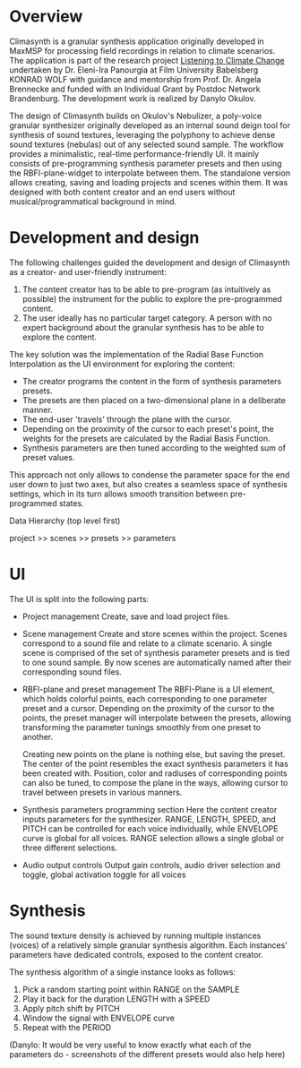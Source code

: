 # Overview

Climasynth is a granular synthesis application originally developed in MaxMSP for processing field recordings in relation to climate scenarios. The application is part of the research project [Listening to Climate Change](https://www.filmuniversitaet.de/forschung-transfer/forschung/projekte/projektseite/detail/listening-to-climate-change-the-role-of-sound-and-new-media-formats-for-enhancing-environmental-perception) undertaken by Dr. Eleni-Ira Panourgia at Film University Babelsberg KONRAD WOLF with guidance and mentorship from Prof. Dr. Angela Brennecke and funded with an Individual Grant by Postdoc Network Brandenburg. The development work is realized by Danylo Okulov.  

The design of Climasynth builds on Okulov's Nebulizer, a poly-voice granular synthesizer originally developed as an internal sound deign tool for synthesis of sound textures, leveraging the polyphony to achieve dense sound textures (nebulas) out of any selected sound sample. The workflow provides a minimalistic, real-time performance-friendly UI. It mainly consists of pre-programming synthesis parameter presets and then using the RBFI-plane-widget to interpolate between them. 
The standalone version allows creating, saving and loading projects and scenes within them. It was designed with both content creator and an end users without musical/programmatical background in mind.  

# Development and design 

The following challenges guided the development and design of Climasynth as a creator- and user-friendly instrument: 
1. The content creator has to be able to pre-program (as intuitively as possible) the instrument for the public to explore the pre-programmed content. 
2. The user ideally has no particular target category. A person with no expert background about the granular synthesis has to be able to explore the content. 

The key solution was the implementation of the Radial Base Function Interpolation as the UI environment for exploring the content:

 - The creator programs the content in the form of synthesis parameters presets. 
 - The presets are then placed on a two-dimensional plane in a deliberate manner. 
 - The end-user 'travels' through the plane with the cursor.
 - Depending on the proximity of the cursor to each preset's point, the weights for the presets are calculated by the Radial Basis Function.
 - Synthesis parameters are then tuned according to the weighted sum of preset values.

This approach not only allows to condense the parameter space for the end user down to just two axes, but also creates a seamless space of synthesis settings, which in its turn allows smooth transition between pre-programmed states. 

Data Hierarchy (top level first)

project >> scenes >>  presets >>  parameters 


# UI

The UI is split into the following parts:

-  Project management
    Create, save and load project files.
    
-  Scene management 
	Create and store scenes within the project.
	Scenes correspond to a sound file and relate to a climate scenario.
	A single scene is comprised of the set of synthesis parameter presets and is tied to one sound sample. By now scenes are automatically named after their corresponding sound files.   
	
-  RBFI-plane and preset management
	 The RBFI-Plane is a UI element, which holds colorful points, each corresponding to one parameter preset and a cursor. Depending on the proximity of the cursor to the points, the preset manager will interpolate between the presets, allowing transforming the parameter tunings smoothly from one preset to another. 
	
	Creating new points on the plane is nothing else, but saving the preset. 
	The center of the point resembles the exact synthesis parameters it has been created with. 
	Position, color and radiuses of corresponding points can also be tuned, to compose the plane in the ways, allowing cursor to travel between presets in various manners.
	  
   
-  Synthesis parameters programming section
	Here the content creator inputs parameters for the synthesizer. 
	RANGE, LENGTH, SPEED, and PITCH can be controlled for each voice individually, while ENVELOPE curve is global for all voices. RANGE selection allows a single global or three different selections. 
	
-  Audio output controls 
	Output gain controls, audio driver selection and toggle, global activation toggle for all voices   

# Synthesis

The sound texture density is achieved by running multiple instances (voices) of a relatively simple granular synthesis algorithm. Each instances' parameters have dedicated controls, exposed to the content creator. 

The synthesis algorithm of a single instance looks as follows:
<parameters are written  in all caps>

1. Pick a random starting point within RANGE on the SAMPLE
2. Play it back for the duration LENGTH with a SPEED 
3. Apply pitch shift by PITCH
4. Window the signal with ENVELOPE curve
5. Repeat with the PERIOD
	
(Danylo: It would be very useful to know exactly what each of the parameters do - screenshots of the different presets would also help here)




